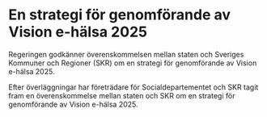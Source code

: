 # En strategi för genomförande av Vision e-hälsa 2025

Regeringen godkänner överenskommelsen mellan staten och Sveriges Kommuner och Regioner (SKR) om en strategi för genomförande av Vision e\-hälsa 2025\.


Efter överläggningar har företrädare för Socialdepartementet och SKR tagit fram en överenskommelse mellan staten och SKR om en strategi för genomförande av Vision e\-hälsa 2025\.
